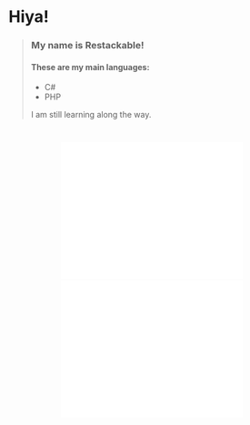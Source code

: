 
# Hiya!
> ### My name is Restackable!
> #### These are my main languages:
>
> - C#
> - PHP
>
>  I am still learning along the way.
#

<p align="center">
  <img width="320" height="240" src="https://github.com/Metasins/Stats/blob/master/generated/overview.svg">
  <img width ="320" height="240" src="https://github.com/Metasins/Stats/blob/master/generated/languages.svg">
</p>
